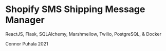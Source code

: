 # Shopify SMS Shipping Message Manager

ReactJS, Flask, SQLAlchemy, Marshmellow, Twilio, PostgreSQL, & Docker

Connor Puhala 2021









 
